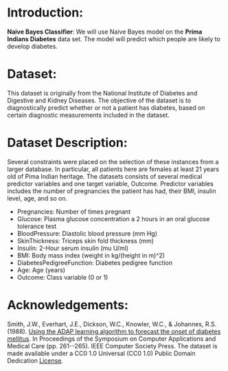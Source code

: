 # Introduction:
**Naive Bayes Classifier**: We will use Naive Bayes model on the **Prima Indians Diabetes** data set. The model will predict which people are likely to develop diabetes.

# Dataset:
This dataset is originally from the National Institute of Diabetes and Digestive and Kidney Diseases. The objective of the dataset is to diagnostically predict whether or not a patient has diabetes, based on certain diagnostic measurements included in the dataset. 

# Dataset Description: 
Several constraints were placed on the selection of these instances from a larger database. In particular, all patients here are females at least 21 years old of Pima Indian heritage. The datasets consists of several medical predictor variables and one target variable, Outcome. Predictor variables includes the number of pregnancies the patient has had, their BMI, insulin level, age, and so on.

* Pregnancies: Number of times pregnant
* Glucose: Plasma glucose concentration a 2 hours in an oral glucose tolerance test
* BloodPressure: Diastolic blood pressure (mm Hg)
* SkinThickness: Triceps skin fold thickness (mm)
* Insulin: 2-Hour serum insulin (mu U/ml)
* BMI: Body mass index (weight in kg/(height in m)^2)
* DiabetesPedigreeFunction: Diabetes pedigree function
* Age: Age (years)
* Outcome: Class variable (0 or 1)

# Acknowledgements:
Smith, J.W., Everhart, J.E., Dickson, W.C., Knowler, W.C., & Johannes, R.S. (1988). [Using the ADAP learning algorithm to forecast the onset of diabetes mellitus](https://www.ncbi.nlm.nih.gov/pmc/articles/PMC2245318/). In Proceedings of the Symposium on Computer Applications and Medical Care (pp. 261--265). IEEE Computer Society Press.
The dataset is made available under a CC0 1.0 Universal (CC0 1.0) Public Domain Dedication [License](https://creativecommons.org/publicdomain/zero/1.0/).
